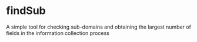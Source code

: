 # findSub
A simple tool for checking sub-domains and obtaining the largest number of fields in the information collection process
